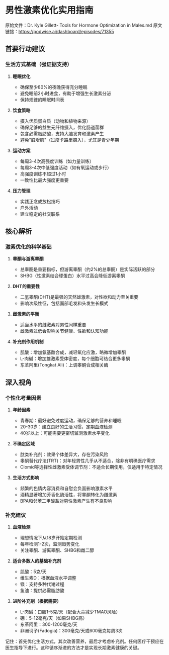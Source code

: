# 男性激素优化实用指南

原始文件：Dr. Kyle Gillett- Tools for Hormone Optimization in Males.md
原文链接：https://podwise.ai/dashboard/episodes/71355

## 首要行动建议

### 生活方式基础（强证据支持）
1. **睡眠优化**
   - 确保至少80%的夜晚获得充分睡眠
   - 避免睡前2小时进食，有助于增强生长激素分泌
   - 保持规律的睡眠时间表

2. **饮食策略**
   - 摄入优质蛋白质（动物和植物来源）
   - 确保足够的益生元纤维摄入，优化肠道菌群
   - 包含必需脂肪酸，支持大脑发育和激素产生
   - 避免"脏增肌"（过度卡路里摄入），尤其是青少年期

3. **运动方案**
   - 每周3-4次高强度训练（如力量训练）
   - 每周3-4次中低强度活动（如有氧运动或步行）
   - 高强度训练不超过1小时
   - 一致性比最大强度更重要

4. **压力管理**
   - 实践正念或放松技巧
   - 户外活动
   - 建立稳定的社交联系

## 核心解析

### 激素优化的科学基础
1. **睾酮与游离睾酮**
   - 总睾酮是重要指标，但游离睾酮（约2%的总睾酮）是实际活跃的部分
   - SHBG（性激素结合球蛋白）水平过高会降低游离睾酮

2. **DHT的重要性**
   - 二氢睾酮(DHT)是最强的天然雄激素，对性欲和动力至关重要
   - 影响次级性征，包括面部毛发和头发生长模式

3. **雌激素的平衡**
   - 适当水平的雌激素对男性同样重要
   - 雌激素过低会影响关节健康、性欲和认知功能

4. **补充剂作用机制**
   - 肌酸：增加氨基酸合成，减轻氧化应激，略微增加睾酮
   - L-肉碱：增加雄激素受体密度，每个细胞可结合更多睾酮
   - 东革阿里(Tongkat Ali)：上调睾酮合成相关酶

## 深入视角

### 个性化考量因素
1. **年龄因素**
   - 青春期：最好避免过度运动，确保足够的营养和睡眠
   - 20-30岁：建立良好的生活习惯，定期血液检测
   - 40岁以上：可能需要更密切监测激素水平变化

2. **不确定区域**
   - 肽类补充剂：效果个体差异大，存在污染风险
   - 睾酮替代疗法(TRT)：对年轻男性几乎从不适合，除非有明确医疗需求
   - Clomid等选择性雌激素受体调节剂：不适合长期使用，仅适用于特定情况

3. **生活方式影响**
   - 频繁的色情内容消费和自慰会负面影响激素水平
   - 酒精显著增加芳香化酶活性，将睾酮转化为雌激素
   - BPA和邻苯二甲酸盐对男性激素产生有不良影响

### 补充建议

1. **血液检测**
   - 理想情况下从18岁开始定期检测
   - 每年检测1-2次，监测趋势变化
   - 关注睾酮、游离睾酮、SHBG和雌二醇

2. **适合多数人的基础补充剂**
   - 肌酸：5克/天
   - 维生素D：根据血液水平调整
   - 镁：支持多种代谢过程
   - 鱼油：提供必需脂肪酸

3. **进阶补充剂（根据需要）**
   - L-肉碱：口服1-5克/天（配合大蒜减少TMAO风险）
   - 硼：5-12毫克/天（如果SHBG高）
   - 东革阿里：300-1200毫克/天
   - 非洲诃子(Fadogia)：300毫克/天或600毫克每周3次

记住：首先优化生活方式，其次改善营养，最后才考虑补充剂。任何医疗干预应在医生指导下进行。这种循序渐进的方法才是实现长期激素健康的关键。
